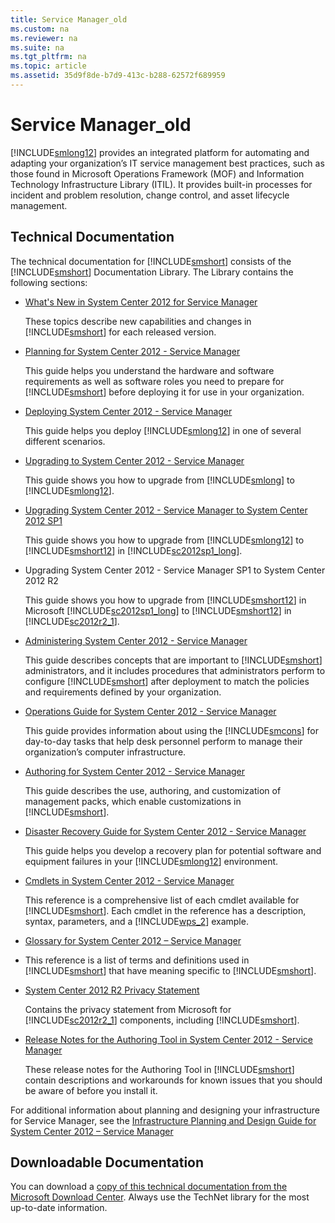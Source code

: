 ```yaml
---
title: Service Manager_old
ms.custom: na
ms.reviewer: na
ms.suite: na
ms.tgt_pltfrm: na
ms.topic: article
ms.assetid: 35d9f8de-b7d9-413c-b288-62572f689959
---
```

# Service Manager_old
[!INCLUDE[smlong12](./Token/smlong12_md.md)] provides an integrated platform for automating and adapting your organization’s IT service management best practices, such as those found in Microsoft Operations Framework \(MOF\) and Information Technology Infrastructure Library \(ITIL\). It provides built\-in processes for incident and problem resolution, change control, and asset lifecycle management.

## Technical Documentation
The technical documentation for [!INCLUDE[smshort](./Token/smshort_md.md)] consists of the [!INCLUDE[smshort](./Token/smshort_md.md)] Documentation Library. The Library contains the following sections:

-   [What's New in System Center 2012 for Service Manager](assetId:///f91eb34b-1046-4a12-ac02-645f1a350166)

    These topics describe new capabilities and changes in [!INCLUDE[smshort](./Token/smshort_md.md)] for each released version.

-   [Planning for System Center 2012 \- Service Manager](assetId:///2bd42085-92ac-4df4-8807-6600aaa31dcf)

    This guide helps you understand the hardware and software requirements as well as software roles you need to prepare for [!INCLUDE[smshort](./Token/smshort_md.md)] before deploying it for use in your organization.

-   [Deploying System Center 2012 \- Service Manager](assetId:///125912d9-f349-498d-920c-74519c667f48)

    This guide helps you deploy [!INCLUDE[smlong12](./Token/smlong12_md.md)] in one of several different scenarios.

-   [Upgrading to System Center 2012 \- Service Manager](assetId:///65d23cac-abff-4ace-88ed-b43fe32f259f)

    This guide shows you how to upgrade from [!INCLUDE[smlong](./Token/smlong_md.md)] to [!INCLUDE[smlong12](./Token/smlong12_md.md)].

-   [Upgrading System Center 2012 - Service Manager to System Center 2012 SP1](./Upgrading-System-Center-2012---Service-Manager-to-System-Center-2012-SP1.md)

    This guide shows you how to upgrade from [!INCLUDE[smlong12](./Token/smlong12_md.md)] to [!INCLUDE[smshort12](./Token/smshort12_md.md)] in [!INCLUDE[sc2012sp1_long](./Token/sc2012sp1_long_md.md)].

-   Upgrading System Center 2012 \- Service Manager SP1 to System Center 2012 R2

    This guide shows you how to upgrade from [!INCLUDE[smshort12](./Token/smshort12_md.md)] in Microsoft [!INCLUDE[sc2012sp1_long](./Token/sc2012sp1_long_md.md)] to [!INCLUDE[smshort12](./Token/smshort12_md.md)] in [!INCLUDE[sc2012r2_1](./Token/sc2012r2_1_md.md)].

-   [Administering System Center 2012 - Service Manager](./Administering-System-Center-2012---Service-Manager.md)

    This guide describes concepts that are important to [!INCLUDE[smshort](./Token/smshort_md.md)] administrators, and it includes procedures that administrators perform to configure [!INCLUDE[smshort](./Token/smshort_md.md)] after deployment to match the policies and requirements defined by your organization.

-   [Operations Guide for System Center 2012 \- Service Manager](assetId:///98fa2e9c-9ede-4ce6-8749-5665891f2976)

    This guide provides information about using the [!INCLUDE[smcons](./Token/smcons_md.md)] for day\-to\-day tasks that help desk personnel perform to manage their organization’s computer infrastructure.

-   [Authoring for System Center 2012 \- Service Manager](assetId:///aee0c089-e64e-4d2b-8313-a30a0efc5659)

    This guide describes the use, authoring, and customization of management packs, which enable customizations in [!INCLUDE[smshort](./Token/smshort_md.md)].

-   [Disaster Recovery Guide for System Center 2012 - Service Manager](./Disaster-Recovery-Guide-for-System-Center-2012---Service-Manager.md)

    This guide helps you develop a recovery plan for potential software and equipment failures in your [!INCLUDE[smlong12](./Token/smlong12_md.md)] environment.

-   [Cmdlets in System Center 2012 \- Service Manager](assetId:///3e58bebd-ba96-43d7-8c12-08c87db5104a)

    This reference is a comprehensive list of each cmdlet available for [!INCLUDE[smshort](./Token/smshort_md.md)]. Each cmdlet in the reference has a description, syntax, parameters, and a [!INCLUDE[wps_2](./Token/wps_2_md.md)] example.

-   [Glossary for System Center 2012 – Service Manager](assetId:///4fd2484f-f659-4866-ab96-dfa3763f9217)

-   This reference is a list of terms and definitions used in [!INCLUDE[smshort](./Token/smshort_md.md)] that have meaning specific to [!INCLUDE[smshort](./Token/smshort_md.md)].

-   [System Center 2012 R2 Privacy Statement](http://www.microsoft.com/privacystatement/SystemCenter2012R2/Default.aspx)

    Contains the privacy statement from Microsoft for [!INCLUDE[sc2012r2_1](./Token/sc2012r2_1_md.md)] components, including [!INCLUDE[smshort](./Token/smshort_md.md)].

-   [Release Notes for the Authoring Tool in System Center 2012 \- Service Manager](assetId:///cc1fea0d-680c-46b5-9ad3-504ade71c905)

    These release notes for the Authoring Tool in [!INCLUDE[smshort](./Token/smshort_md.md)] contain descriptions and workarounds for known issues that you should be aware of before you install it.

For additional information about planning and designing your infrastructure for Service Manager, see the [Infrastructure Planning and Design Guide for System Center 2012 – Service Manager](http://go.microsoft.com/fwlink/?LinkId=248449)

## Downloadable Documentation
You can download a [copy of this technical documentation from the Microsoft Download Center](http://go.microsoft.com/fwlink/?LinkId=246620). Always use the TechNet library for the most up\-to\-date information.


